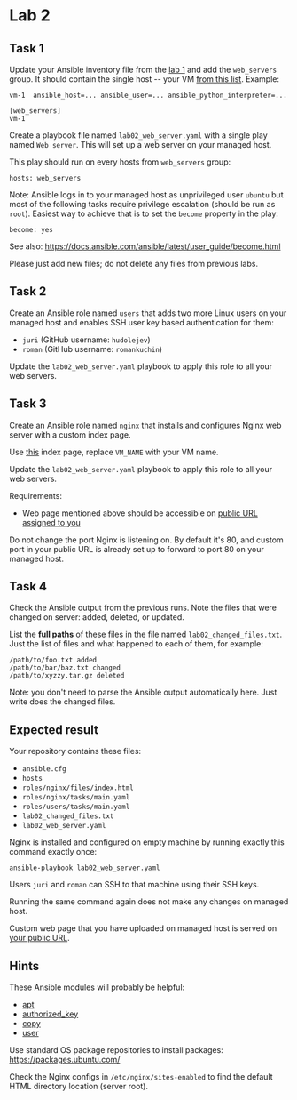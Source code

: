 # Lab 2

## Task 1

Update your Ansible inventory file from the [lab 1](../01-intro/lab.md) and add
the `web_servers` group. It should contain the single host -- your VM
[from this list](http://193.40.156.86/vms.html). Example:

	vm-1  ansible_host=... ansible_user=... ansible_python_interpreter=...

	[web_servers]
	vm-1

Create a playbook file named `lab02_web_server.yaml` with a single play named
`Web server`. This will set up a web server on your managed host.

This play should run on every hosts from `web_servers` group:

	hosts: web_servers

Note: Ansible logs in to your managed host as unprivileged user `ubuntu` but
most of the following tasks require privilege escalation (should be run as
`root`). Easiest way to achieve that is to set the `become` property in the
play:

	become: yes

See also: https://docs.ansible.com/ansible/latest/user_guide/become.html

Please just add new files; do not delete any files from previous labs.


## Task 2

Create an Ansible role named `users` that adds two more Linux users on your
managed host and enables SSH user key based authentication for them:
 - `juri` (GitHub username: `hudolejev`)
 - `roman` (GitHub username: `romankuchin`)

Update the `lab02_web_server.yaml` playbook to apply this role to all your web
servers.


## Task 3

Create an Ansible role named `nginx` that installs and configures Nginx web
server with a custom index page.

Use [this](./index.html) index page, replace `VM_NAME` with your VM name.

Update the `lab02_web_server.yaml` playbook to apply this role to all your web
servers.

Requirements:
 - Web page mentioned above should be accessible on
   [public URL assigned to you](http://193.40.156.86/vms.html)

Do not change the port Nginx is listening on. By default it's 80, and custom
port in your public URL is already set up to forward to port 80 on your managed
host.


## Task 4

Check the Ansible output from the previous runs. Note the files that were changed
on server: added, deleted, or updated.

List the **full paths** of these files in the file named `lab02_changed_files.txt`.
Just the list of files and what happened to each of them, for example:

	/path/to/foo.txt added
	/path/to/bar/baz.txt changed
	/path/to/xyzzy.tar.gz deleted

Note: you don't need to parse the Ansible output automatically here. Just write does
the changed files.


## Expected result

Your repository contains these files:

 - `ansible.cfg`
 - `hosts`
 - `roles/nginx/files/index.html`
 - `roles/nginx/tasks/main.yaml`
 - `roles/users/tasks/main.yaml`
 - `lab02_changed_files.txt`
 - `lab02_web_server.yaml`

Nginx is installed and configured on empty machine by running exactly this
command exactly once:

	ansible-playbook lab02_web_server.yaml

Users `juri` and `roman` can SSH to that machine using their SSH keys.

Running the same command again does not make any changes on managed host.

Custom web page that you have uploaded on managed host is served on
[your public URL](http://193.40.156.86/vms.html).


## Hints

These Ansible modules will probably be helpful:
 - [apt](https://docs.ansible.com/ansible/latest/modules/apt_module.html)
 - [authorized_key](https://docs.ansible.com/ansible/latest/modules/authorized_key_module.html)
 - [copy](https://docs.ansible.com/ansible/latest/modules/copy_module.html)
 - [user](https://docs.ansible.com/ansible/latest/modules/user_module.html)

Use standard OS package repositories to install packages:
https://packages.ubuntu.com/

Check the Nginx configs in `/etc/nginx/sites-enabled` to find the default HTML
directory location (server root).
